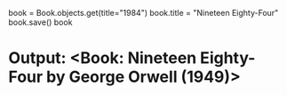 book = Book.objects.get(title="1984")
book.title = "Nineteen Eighty-Four"
book.save()
book

# Output: <Book: Nineteen Eighty-Four by George Orwell (1949)>

